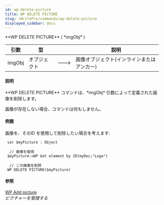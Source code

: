 ```yaml
---
id: wp-delete-picture
title: WP DELETE PICTURE
slug: /WritePro/commands/wp-delete-picture
displayed_sidebar: docs
---
```


<!--REF #_command_.WP DELETE PICTURE.Syntax-->**WP DELETE PICTURE** ( *imgObj* )<!-- END REF-->
<!--REF #_command_.WP DELETE PICTURE.Params-->
| 引数 | 型 |  | 説明 |
| --- | --- | --- | --- |
| imgObj | オブジェクト | &#x1F852; | 画像オブジェクト(インラインまたはアンカー) |

<!-- END REF-->

#### 説明 

<!--REF #_command_.WP DELETE PICTURE.Summary-->**WP DELETE PICTURE** コマンドは、*imgObj* 引数によって定義された画像を削除します。<!-- END REF-->

画像が存在しない場合、コマンドは何もしません。

#### 例題 

画像を、そのID を使用して削除したい場合を考えます:

```4d
 var $myPicture : Object
 
  // 画像を取得
 $myPicture:=WP Get element by ID(myDoc;"Logo")
 
  // この画像を削除
 WP DELETE PICTURE($myPicture)
```

#### 参照 

[WP Add picture](wp-add-picture.md)  
*ピクチャーを管理する*  